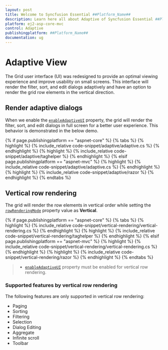 ```yaml
---
layout: post
title: Welcome to Syncfusion Essential ##Platform_Name##
description: Learn here all about Adaptive of Syncfusion Essential ##Platform_Name## widgets based on HTML5 and jQuery.
platform: ej2-asp-core-mvc
control: Adaptive
publishingplatform: ##Platform_Name##
documentation: ug
---
```



# Adaptive View

The Grid user interface (UI) was redesigned to provide an optimal viewing experience and improve usability on small screens. This interface will render the filter, sort, and edit dialogs adaptively and have an option to render the grid row elements in the vertical direction.

## Render adaptive dialogs

When we enable the [`enableAdaptiveUI`](https://help.syncfusion.com/cr/aspnetcore-js2/Syncfusion.EJ2.Grids.Grid.html#Syncfusion_EJ2_Grids_Grid_EnableAdaptiveUI) property, the grid will render the filter, sort, and edit dialogs in full screen for a better user experience. This behavior is demonstrated in the below demo.

{% if page.publishingplatform == "aspnet-core" %}
{% tabs %}
{% highlight %}
{% include_relative code-snippet/adaptive/adaptive.cs %}
{% endhighlight %}
{% highlight %}
{% include_relative code-snippet/adaptive/taghelper %}
{% endhighlight %}
{% elsif page.publishingplatform == "aspnet-mvc" %}
{% highlight %} {% include_relative code-snippet/adaptive/adaptive.cs %}
{% endhighlight %}
{% highlight %}
{% include_relative code-snippet/adaptive/razor %}
{% endhighlight %}
{% endtabs %}



## Vertical row rendering

The grid will render the row elements in vertical order while setting the [`rowRenderingMode`](https://help.syncfusion.com/cr/aspnetcore-js2/Syncfusion.EJ2.Grids.Grid.html#Syncfusion_EJ2_Grids_Grid_RowRenderingMode) property value as **Vertical**.

{% if page.publishingplatform == "aspnet-core" %}
{% tabs %}
{% highlight %}
{% include_relative code-snippet/vertical-rendering/vertical-rendering.cs %}
{% endhighlight %}
{% highlight %}
{% include_relative code-snippet/vertical-rendering/taghelper %}
{% endhighlight %}
{% elsif page.publishingplatform == "aspnet-mvc" %}
{% highlight %} {% include_relative code-snippet/vertical-rendering/vertical-rendering.cs %}
{% endhighlight %}
{% highlight %}
{% include_relative code-snippet/vertical-rendering/razor %}
{% endhighlight %}
{% endtabs %}



> * [`enableAdaptiveUI`](https://help.syncfusion.com/cr/aspnetcore-js2/Syncfusion.EJ2.Grids.Grid.html#Syncfusion_EJ2_Grids_Grid_EnableAdaptiveUI) property must be enabled for vertical row rendering.

### Supported features by vertical row rendering

The following features are only supported in vertical row rendering:

* Paging
* Sorting
* Filtering
* Selection
* Dialog Editing
* Aggregate
* Infinite scroll
* Toolbar
